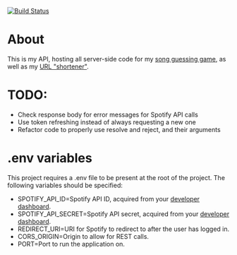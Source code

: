 [![Build Status](https://jenkins.julianvos.nl/buildStatus/icon?job=api.julianvos.nl)](https://jenkins.julianvos.nl/job/api.julianvos.nl/)

# About
This is my API, hosting all server-side code for my [song guessing game](https://github.com/Ghoelian/songguesser.julianvos.nl), as well as my
[URL "shortener"](https://github.com/Ghoelian/shortener.julianvos.nl).

# TODO:
- Check response body for error messages for Spotify API calls
- Use token refreshing instead of always requesting a new one
- Refactor code to properly use resolve and reject, and their arguments

# .env variables
This project requires a .env file to be present at the root of the project. The following variables should be specified:
- SPOTIFY_API_ID=Spotify API ID, acquired from your [developer dashboard](https://developer.spotify.com/dashboard/).
- SPOTIFY_API_SECRET=Spotify API secret, acquired from your [developer dashboard](https://developer.spotify.com/dashboard/).
- REDIRECT_URI=URI for Spotify to redirect to after the user has logged in.
- CORS_ORIGIN=Origin to allow for REST calls.
- PORT=Port to run the application on.
